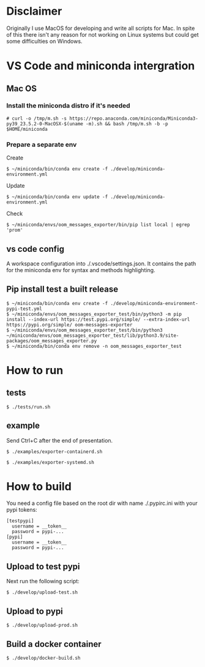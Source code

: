 # Disclaimer
Originally I use MacOS for developing and write all scripts for Mac. In spite of this there isn't any reason for not working on Linux systems but could get some difficulties on Windows.

# VS Code and miniconda intergration

## Mac OS

### Install the miniconda distro if it's needed 
```
# curl -o /tmp/m.sh -s https://repo.anaconda.com/miniconda/Miniconda3-py39_23.5.2-0-MacOSX-$(uname -m).sh && bash /tmp/m.sh -b -p $HOME/miniconda
```

### Prepare a separate env
Create 
```
$ ~/miniconda/bin/conda env create -f ./develop/miniconda-environment.yml
```

Update
```
$ ~/miniconda/bin/conda env update -f ./develop/miniconda-environment.yml
```

Check
```
$ ~/miniconda/envs/oom_messages_exporter/bin/pip list local | egrep 'prom'
```

## vs code config
A workspace configuration into ./.vscode/settings.json. It contains the path for the miniconda env for syntax and methods highlighting.

## Pip install test a built release
```
$ ~/miniconda/bin/conda env create -f ./develop/miniconda-environment-pypi-test.yml
$ ~/miniconda/envs/oom_messages_exporter_test/bin/python3 -m pip install --index-url https://test.pypi.org/simple/ --extra-index-url https://pypi.org/simple/ oom-messages-exporter
$ ~/miniconda/envs/oom_messages_exporter_test/bin/python3 ~/miniconda/envs/oom_messages_exporter_test/lib/python3.9/site-packages/oom_messages_exporter.py
$ ~/miniconda/bin/conda env remove -n oom_messages_exporter_test
```

# How to run 

## tests
```
$ ./tests/run.sh
```
## example
Send Ctrl+C after the end of presentation.
```
$ ./examples/exporter-containerd.sh
```
```
$ ./examples/exporter-systemd.sh
```


# How to build
You need a config file based on the root dir with name ./.pypirc.ini with your pypi tokens:
```
[testpypi]
  username = __token__
  password = pypi-...
[pypi]
  username = __token__
  password = pypi-...
```

## Upload to test pypi
Next run the following script:
```
$ ./develop/upload-test.sh
```

## Upload to pypi
```
$ ./develop/upload-prod.sh
```

## Build a docker container
```
$ ./develop/docker-build.sh
```
